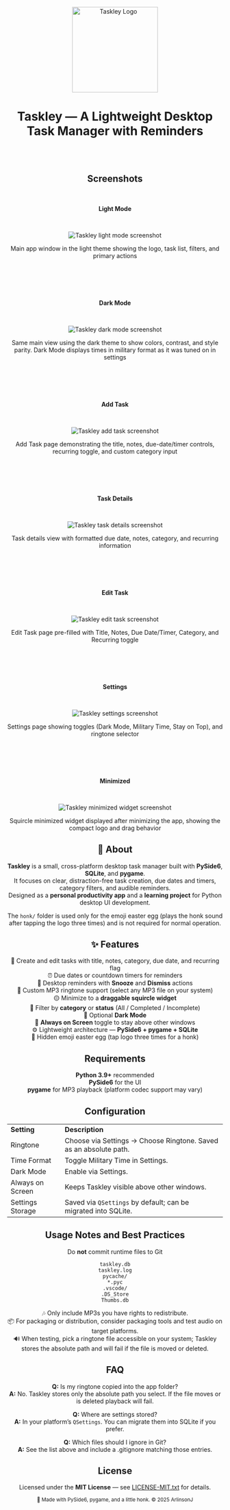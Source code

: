 <p align="center">
  <img width="200" alt="Taskley Logo" src="https://github.com/ArlinsonJ/Taskley/blob/63871331f0b31d50eaf2876d4200726179c5f537/Images/taskley-logo.png">
</p>

<h1 align="center"><strong>Taskley</strong> — A Lightweight Desktop Task Manager with Reminders</h1>

<br><br>

<h2 align="center">Screenshots</h2>

<div align="center">
  <br>
  <p align="center"><strong>Light Mode</strong></p>
  <br>
  <p align="center">
    <img alt="Taskley light mode screenshot" src="https://github.com/ArlinsonJ/Taskley/blob/e67439cc60936ea0b19fdbf790d047eb911eace5/Images/light-mode.png">
  </p>
  <p align="center">Main app window in the light theme showing the logo, task list, filters, and primary actions</p>
</div>

<br><br>

<div align="center">
  <br>
  <p align="center"><strong>Dark Mode</strong></p>
  <br>
  <p align="center">
    <img alt="Taskley dark mode screenshot" src="https://github.com/ArlinsonJ/Taskley/blob/e67439cc60936ea0b19fdbf790d047eb911eace5/Images/dark-mode.png">
  </p>
  <p align="center">Same main view using the dark theme to show colors, contrast, and style parity. Dark Mode displays times in military format as it was tuned on in settings</p>
</div>

<br><br>

<div align="center">
  <br>
  <p align="center"><strong>Add Task</strong></p>
  <br>
  <p align="center">
    <img alt="Taskley add task screenshot" src="https://github.com/ArlinsonJ/Taskley/blob/e67439cc60936ea0b19fdbf790d047eb911eace5/Images/add-task.png.png">
  </p>
  <p align="center">Add Task page demonstrating the title, notes, due-date/timer controls, recurring toggle, and custom category input</p>
</div>

<br><br>

<div align="center">
  <br>
  <p align="center"><strong>Task Details</strong></p>
  <br>
  <p align="center">
    <img alt="Taskley task details screenshot" src="https://github.com/ArlinsonJ/Taskley/blob/78da200f799ed922944aad9637710c938e9b4e22/Images/task-details.png">
  </p>
  <p align="center">Task details view with formatted due date, notes, category, and recurring information</p>
</div>

<br><br>

<div align="center">
  <br>
  <p align="center"><strong>Edit Task</strong></p>
  <br>
  <p align="center">
    <img alt="Taskley edit task screenshot" src="https://github.com/ArlinsonJ/Taskley/blob/e67439cc60936ea0b19fdbf790d047eb911eace5/Images/edit-task.png">
  </p>
  <p align="center">Edit Task page pre-filled with Title, Notes, Due Date/Timer, Category, and Recurring toggle</p>
</div>

<br><br>

<div align="center">
  <br>
  <p align="center"><strong>Settings</strong></p>
  <br>
  <p align="center">
    <img alt="Taskley settings screenshot" src="https://github.com/ArlinsonJ/Taskley/blob/e67439cc60936ea0b19fdbf790d047eb911eace5/Images/settings.png">
  </p>
  <p align="center">Settings page showing toggles (Dark Mode, Military Time, Stay on Top), and ringtone selector</p>
</div>

<br><br>

<div align="center">
  <br>
  <p align="center"><strong>Minimized</strong></p>
  <br>
  <p align="center">
    <img alt="Taskley minimized widget screenshot" src="https://github.com/ArlinsonJ/Taskley/blob/e67439cc60936ea0b19fdbf790d047eb911eace5/Images/minimized.png">
  </p>
  <p align="center">Squircle minimized widget displayed after minimizing the app, showing the compact logo and drag behavior</p>
</div>

<h2 align="center">📝 About</h2>

<p align="center"> <strong>Taskley</strong> is a small, cross-platform desktop task manager built with <strong>PySide6</strong>, <strong>SQLite</strong>, and <strong>pygame</strong>.<br> It focuses on clear, distraction-free task creation, due dates and timers, category filters, and audible reminders.<br> Designed as a <strong>personal productivity app</strong> and a <strong>learning project</strong> for Python desktop UI development. </p>

<p align="center"> The <code>honk/</code> folder is used only for the emoji easter egg (plays the honk sound after tapping the logo three times) and is not required for normal operation. </p>

<h2 align="center">✨ Features</h2>

<p align="center"> 🧾 Create and edit tasks with title, notes, category, due date, and recurring flag<br> ⏰ Due dates or countdown timers for reminders<br> 🔔 Desktop reminders with <strong>Snooze</strong> and <strong>Dismiss</strong> actions<br> 🎵 Custom MP3 ringtone support (select any MP3 file on your system)<br> 🟡 Minimize to a <strong>draggable squircle widget</strong><br> 📁 Filter by <strong>category</strong> or <strong>status</strong> (All / Completed / Incomplete)<br> 🌙 Optional <strong>Dark Mode</strong><br> 📌 <strong>Always on Screen</strong> toggle to stay above other windows<br> ⚙️ Lightweight architecture — <strong>PySide6 + pygame + SQLite</strong><br> 🐣 Hidden emoji easter egg (tap logo three times for a honk) </p>

<h2 align="center">Requirements</h2>

<p align="center"> <strong>Python 3.9+</strong> recommended<br> <strong>PySide6</strong> for the UI<br> <strong>pygame</strong> for MP3 playback (platform codec support may vary) </p>

<h2 align="center">Configuration</h2>

<p align="center"> <table align="center"> <tr><td><strong>Setting</strong></td><td><strong>Description</strong></td></tr> <tr><td>Ringtone</td><td>Choose via Settings → Choose Ringtone. Saved as an absolute path.</td></tr> <tr><td>Time Format</td><td>Toggle Military Time in Settings.</td></tr> <tr><td>Dark Mode</td><td>Enable via Settings.</td></tr> <tr><td>Always on Screen</td><td>Keeps Taskley visible above other windows.</td></tr> <tr><td>Settings Storage</td><td>Saved via <code>QSettings</code> by default; can be migrated into SQLite.</td></tr> </table> </p>

<h2 align="center">Usage Notes and Best Practices</h2>

<p align="center"> Do <strong>not</strong> commit runtime files to Git </p>

<p align="center"> <code>taskley.db</code><br> <code>taskley.log</code><br> <code>pycache/</code><br> <code>*.pyc</code><br> <code>.vscode/</code><br> <code>.DS_Store</code><br> <code>Thumbs.db</code> </p>

<p align="center"> 🎶 Only include MP3s you have rights to redistribute.<br> 📦 For packaging or distribution, consider packaging tools and test audio on target platforms.<br> 🔊 When testing, pick a ringtone file accessible on your system; Taskley stores the absolute path and will fail if the file is moved or deleted. </p>

<h2 align="center">FAQ</h2>

<p align="center"> <strong>Q:</strong> Is my ringtone copied into the app folder?<br> <strong>A:</strong> No. Taskley stores only the absolute path you select. If the file moves or is deleted playback will fail. </p>

<p align="center"> <strong>Q:</strong> Where are settings stored?<br> <strong>A:</strong> In your platform’s <code>QSettings</code>. You can migrate them into SQLite if you prefer. </p>

<p align="center"> <strong>Q:</strong> Which files should I ignore in Git?<br> <strong>A:</strong> See the list above and include a .gitignore matching those entries. </p>

<h2 align="center">License</h2>

<p align="center"> Licensed under the <strong>MIT License</strong> — see <a href="LICENSE-MIT.txt">LICENSE-MIT.txt</a> for details. </p>

<p align="center"><sub>💛 Made with PySide6, pygame, and a little honk. © 2025 ArlinsonJ</sub></p>
